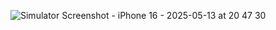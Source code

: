 ![Simulator Screenshot - iPhone 16 - 2025-05-13 at 20 47 30](https://github.com/user-attachments/assets/ad0bba54-e766-409b-88f1-927cb4b8e982)
